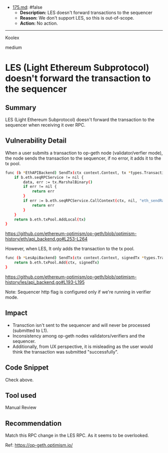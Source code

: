 
- [175.md](processed/false/go/175.md): #false
  - **Description:** LES doesn't forward transactions to the sequencer
  - **Reason:** We don't support LES, so this is out-of-scope.
  - **Action:** No action.

---

Koolex

medium

# LES (Light Ethereum Subprotocol) doesn't forward the transaction to the sequencer

## Summary
LES (Light Ethereum Subprotocol) doesn't forward the transaction to the sequencer when receiving it over RPC.

## Vulnerability Detail
When a user submits a transaction to op-geth node (validator/verfier mode), the node sends the transaction to the sequencer, if no error, it adds it to the tx pool.

```sh
func (b *EthAPIBackend) SendTx(ctx context.Context, tx *types.Transaction) error {
	if b.eth.seqRPCService != nil {
		data, err := tx.MarshalBinary()
		if err != nil {
			return err
		}
		if err := b.eth.seqRPCService.CallContext(ctx, nil, "eth_sendRawTransaction", hexutil.Encode(data)); err != nil {
			return err
		}
	}
	return b.eth.txPool.AddLocal(tx)
}
```

https://github.com/ethereum-optimism/op-geth/blob/optimism-history/eth/api_backend.go#L253-L264


However, when LES, It only adds the transaction to the tx pool.

```sh
func (b *LesApiBackend) SendTx(ctx context.Context, signedTx *types.Transaction) error {
	return b.eth.txPool.Add(ctx, signedTx)
}
```

https://github.com/ethereum-optimism/op-geth/blob/optimism-history/les/api_backend.go#L193-L195


Note: Sequencer http flag is configured only if we're running in verifier mode.

## Impact
- Transction isn't sent to the sequencer and will never be processed (submitted to L1).
- Inconsistency among op-geth nodes validators/verifiers and the sequencer.
- Additionally, from UX perspective, it is misleading as the user would think the transaction was submitted "successfully".

## Code Snippet
Check above.

## Tool used

Manual Review

## Recommendation
Match this RPC change in the LES RPC. As it seems to be overlooked.

Ref:
https://op-geth.optimism.io/
